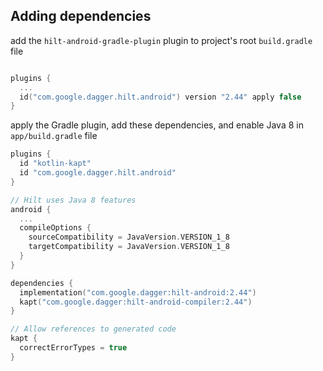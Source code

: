 ## Adding dependencies

add the `hilt-android-gradle-plugin` plugin to project's root `build.gradle` file

```kotlin

plugins {
  ...
  id("com.google.dagger.hilt.android") version "2.44" apply false
}

```
apply the Gradle plugin, add these dependencies, and enable Java 8 in `app/build.gradle` file

```kotlin
plugins {
  id "kotlin-kapt"
  id "com.google.dagger.hilt.android"
}

// Hilt uses Java 8 features
android {
  ...
  compileOptions {
    sourceCompatibility = JavaVersion.VERSION_1_8
    targetCompatibility = JavaVersion.VERSION_1_8
  }
}

dependencies {
  implementation("com.google.dagger:hilt-android:2.44")
  kapt("com.google.dagger:hilt-android-compiler:2.44")
}

// Allow references to generated code
kapt {
  correctErrorTypes = true
}

```
